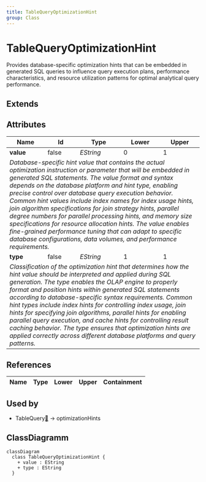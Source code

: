 ```yaml
---
title: TableQueryOptimizationHint
group: Class
---
```


# TableQueryOptimizationHint<a name="class-tablequeryoptimizationhint"></a>

Provides database-specific optimization hints that can be embedded in generated SQL queries to influence query execution plans, performance characteristics, and resource utilization patterns for optimal analytical query performance.
## Extends

## Attributes

<table>
  <thead>
    <tr>
      <th>Name</th>
      <th>Id</th>
      <th>Type</th>
      <th>Lower</th>
      <th>Upper</th>
    </tr>
  </thead>
  <tbody>
    <tr>
      <td><strong>value</strong></td>
      <td>false</td>
      <td><em>EString</em></td>
      <td>0</td>
      <td>1</td>
    </tr>
    <tr>
      <td colspan="5"><em>Database-specific hint value that contains the actual optimization instruction or parameter that will be embedded in generated SQL statements. The value format and syntax depends on the database platform and hint type, enabling precise control over database query execution behavior. Common hint values include index names for index usage hints, join algorithm specifications for join strategy hints, parallel degree numbers for parallel processing hints, and memory size specifications for resource allocation hints. The value enables fine-grained performance tuning that can adapt to specific database configurations, data volumes, and performance requirements.</em></td>
    </tr>
    <tr>
      <td><strong>type</strong></td>
      <td>false</td>
      <td><em>EString</em></td>
      <td>1</td>
      <td>1</td>
    </tr>
    <tr>
      <td colspan="5"><em>Classification of the optimization hint that determines how the hint value should be interpreted and applied during SQL generation. The type enables the OLAP engine to properly format and position hints within generated SQL statements according to database-specific syntax requirements. Common hint types include index hints for controlling index usage, join hints for specifying join algorithms, parallel hints for enabling parallel query execution, and cache hints for controlling result caching behavior. The type ensures that optimization hints are applied correctly across different database platforms and query patterns.</em></td>
    </tr>
  </tbody>
</table>

## References

<table>
  <thead>
    <tr>
      <th>Name</th>
      <th>Type</th>
      <th>Lower</th>
      <th>Upper</th>
      <th>Containment</th>
    </tr>
  </thead>
  <tbody>
  </tbody>
</table>



## Used by

- TableQuery[🔗](./class-TableQuery) → optimizationHints

## ClassDiagramm

```mermaid
classDiagram
  class TableQueryOptimizationHint {
    + value : EString
    + type : EString
  }



```
